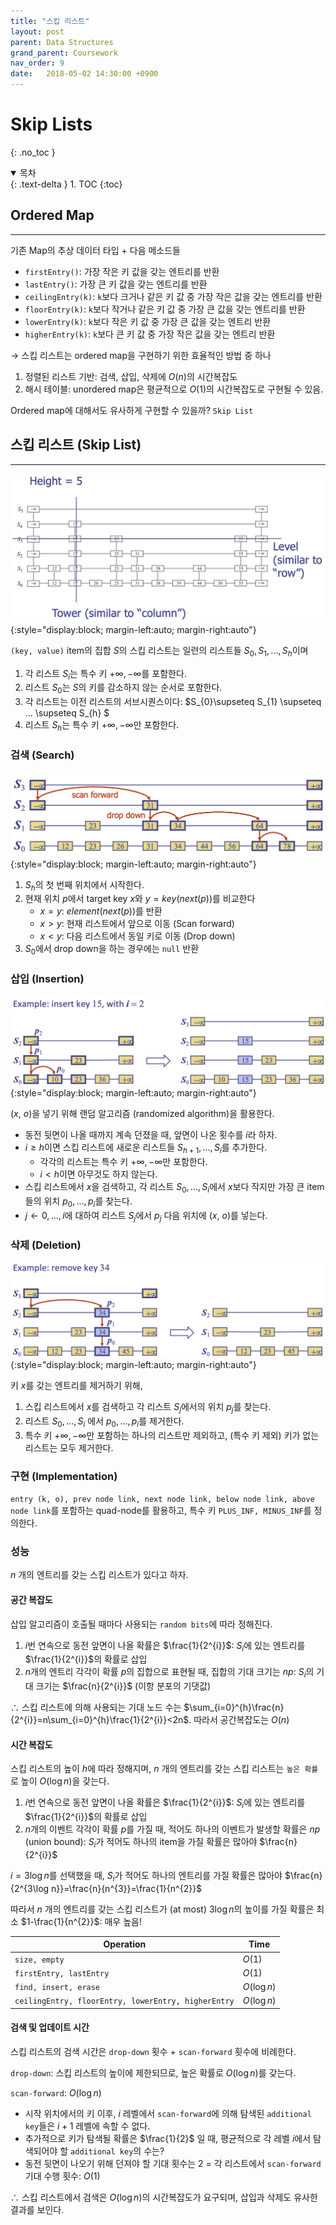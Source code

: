 ```yaml
---
title: "스킵 리스트"
layout: post
parent: Data Structures
grand_parent: Coursework
nav_order: 9
date:   2018-05-02 14:30:00 +0900
---
```

# Skip Lists
{: .no_toc }

<details open markdown="block">
  <summary>
    목차
  </summary>
  {: .text-delta }
1. TOC
{:toc}
</details>

## Ordered Map
---
기존 Map의 추상 데이터 타입 + 다음 메소드들
- `firstEntry()`: 가장 작은 키 값을 갖는 엔트리를 반환
- `lastEntry()`: 가장 큰 키 값을 갖는 엔트리를 반환
- `ceilingEntry(k)`: `k`보다 크거나 같은 키 값 중 가장 작은 값을 갖는 엔트리를 반환
- `floorEntry(k)`: `k`보다 작거나 같은 키 값 중 가장 큰 값을 갖는 엔트리를 반환
- `lowerEntry(k)`: `k`보다 작은 키 값 중 가장 큰 값을 갖는 엔트리 반환
- `higherEntry(k)`: `k`보다 큰 키 값 중 가장 작은 값을 갖는 엔트리 반환

$\rightarrow$ 스킵 리스트는 ordered map을 구현하기 위한 효율적인 방법 중 하나
1. 정렬된 리스트 기반: 검색, 삽입, 삭제에 $O(n)$의 시간복잡도
2. 해시 테이블: unordered map은 평균적으로 $O(1)$의 시간복잡도로 구현될 수 있음.

Ordered map에 대해서도 유사하게 구현할 수 있을까? `Skip List`

## 스킵 리스트 (Skip List)
---
![skiplist_1](../../../assets/images/2018-05-02-image-1.png){:style="display:block; margin-left:auto; margin-right:auto"}

`(key, value)` item의 집합 $S$의 스킵 리스트는 일련의 리스트들 $S_{0}, S_{1}, ..., S_{h}$이며 
1. 각 리스트 $S_{i}$는 특수 키 $+\infty, -\infty$를 포함한다.
2. 리스트 $S_{0}$는 $S$의 키를 감소하지 않는 순서로 포함한다.
3. 각 리스트는 이전 리스트의 서브시퀀스이다: $S_{0}\supseteq S_{1} \supseteq ... \supseteq S_{h} $
4. 리스트 $S_{h}$는 특수 키 $+\infty, -\infty$만 포함한다.

### 검색 (Search)
![skiplist_2](../../../assets/images/2018-05-02-image-2.png){:style="display:block; margin-left:auto; margin-right:auto"}

1. $S_{h}$의 첫 번째 위치에서 시작한다.
2. 현재 위치 $p$에서 target key $x$와 $y = key(next(p))$를 비교한다
    - $x=y$: $element(next(p))$를 반환
    - $x>y$: 현재 리스트에서 앞으로 이동 (Scan forward)
    - $x<y$: 다음 리스트에서 동일 키로 이동 (Drop down)
3. $S_{0}$에서 drop down을 하는 경우에는 `null` 반환

### 삽입 (Insertion)
![skiplist_3](../../../assets/images/2018-05-02-image-3.png){:style="display:block; margin-left:auto; margin-right:auto"}

($x$, $o$)을 넣기 위해 랜덤 알고리즘 (randomized algorithm)을 활용한다.
- 동전 뒷면이 나올 때까지 계속 던졌을 때, 앞면이 나온 횟수를 $i$라 하자.
- $i\geq h$이면 스킵 리스트에 새로운 리스트들 $S_{h+1}, ..., S_{i}$를 추가한다.
    - 각각의 리스트는 특수 키 $+\infty, -\infty$만 포함한다.
    - $i<h$이면 아무것도 하지 않는다.
- 스킵 리스트에서 $x$을 검색하고, 각 리스트 $S_{0}, ..., S_{i}$에서 $x$보다 작지만 가장 큰 item들의 위치 $p_{0}, ..., p_{i}$를 찾는다.
- $j \leftarrow 0, ..., i$에 대하여 리스트 $S_{j}$에서 $p_{j}$ 다음 위치에 ($x$, $o$)를 넣는다.

### 삭제 (Deletion)
![skiplist_4](../../../assets/images/2018-05-02-image-4.png){:style="display:block; margin-left:auto; margin-right:auto"}

키 $x$를 갖는 엔트리를 제거하기 위해,
1. 스킵 리스트에서 $x$를 검색하고 각 리스트 $S_{j}$에서의 위치 $p_{j}$를 찾는다.
2. 리스트 $S_{0}, ..., S_{i}$ 에서 $p_{0}, ..., p_{i}$를 제거한다.
3. 특수 키 $+\infty, -\infty$만 포함하는 하나의 리스트만 제외하고, (특수 키 제외) 키가 없는 리스트는 모두 제거한다.

### 구현 (Implementation)
`entry (k, o), prev node link, next node link, below node link, above node link`를 포함하는 quad-node를 활용하고, 특수 키 `PLUS_INF, MINUS_INF`를 정의한다.

### 성능
$n$ 개의 엔트리를 갖는 스킵 리스트가 있다고 하자.

#### 공간 복잡도
삽입 알고리즘이 호출될 때마다 사용되는 `random bits`에 따라 정해진다.

1. $i$번 연속으로 동전 앞면이 나올 확률은 $\frac{1}{2^{i}}$: $S_{i}$에 있는 엔트리를 $\frac{1}{2^{i}}$의 확률로 삽입
2. $n$개의 엔트리 각각이 확률 $p$의 집합으로 표현될 때, 집합의 기대 크기는 $np$: $S_{i}$의 기대 크기는 $\frac{n}{2^{i}}$ (이항 분포의 기댓값)

$\therefore$ 스킵 리스트에 의해 사용되는 기대 노드 수는
$\sum_{i=0}^{h}\frac{n}{2^{i}}=n\sum_{i=0}^{h}\frac{1}{2^{i}}<2n$. 따라서 공간복잡도는 $O(n)$

#### 시간 복잡도
스킵 리스트의 높이 $h$에 따라 정해지며, $n$ 개의 엔트리를 갖는 스킵 리스트는 `높은 확률`로 높이 $O(\log n)$을 갖는다.

1. $i$번 연속으로 동전 앞면이 나올 확률은 $\frac{1}{2^{i}}$: $S_{i}$에 있는 엔트리를 $\frac{1}{2^{i}}$의 확률로 삽입
2. $n$개의 이벤트 각각이 확률 $p$를 가질 때, 적어도 하나의 이벤트가 발생할 확률은 $np$ (union bound): $S_{i}$가 적어도 하나의 item을 가질 확률은 많아야 $\frac{n}{2^{i}}$ 

$i=3\log n$를 선택했을 때, $S_{i}$가 적어도 하나의 엔트리를 가질 확률은 많아야 $\frac{n}{2^{3\log n}}=\frac{n}{n^{3}}=\frac{1}{n^{2}}$

따라서 $n$ 개의 엔트리를 갖는 스킵 리스트가 (at most) $3\log n$의 높이를 가질 확률은 최소 $1-\frac{1}{n^{2}}$: 매우 높음!

|Operation|Time|
|---|---|
|`size, empty`|$O(1)$|
|`firstEntry, lastEntry`|$O(1)$|
|`find, insert, erase`|$O(\log n)$|
|`ceilingEntry, floorEntry, lowerEntry, higherEntry`|$O(\log n)$|

#### 검색 및 업데이트 시간
스킵 리스트의 검색 시간은 `drop-down` 횟수 + `scan-forward` 횟수에 비례한다.

`drop-down`: 스킵 리스트의 높이에 제한되므로, 높은 확률로 $O(\log n)$를 갖는다.

`scan-forward`: $O(\log n)$
- 시작 위치에서의 키 이후, $i$ 레벨에서 `scan-forward`에 의해 탐색된 `additional key`들은 $i+1$ 레벨에 속할 수 없다.
- 추가적으로 키가 탐색될 확률은 $\frac{1}{2}$ 일 때, 평균적으로 각 레벨 $i$에서 탐색되어야 할 `additional key`의 수는? 
- 동전 뒷면이 나오기 위해 던져야 할 기대 횟수는 2 = 각 리스트에서 `scan-forward` 기대 수행 횟수: $O(1)$

$\therefore$ 스킵 리스트에서 검색은 $O(\log n)$의 시간복잡도가 요구되며, 삽입과 삭제도 유사한 결과를 보인다.
